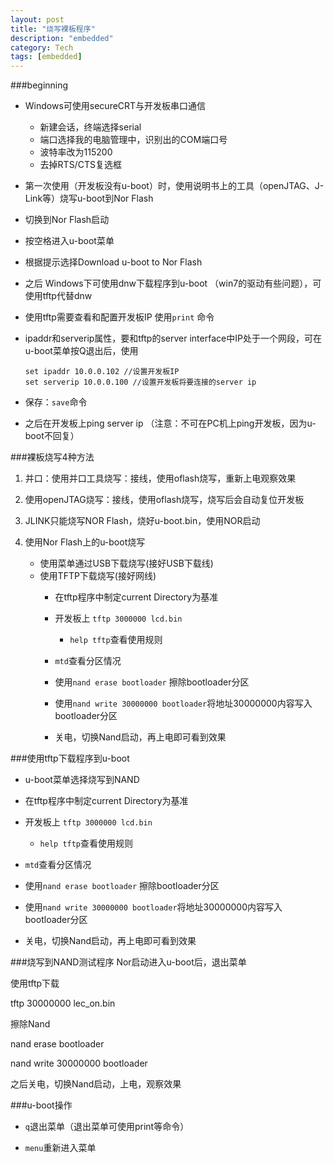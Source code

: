 ```yaml
---
layout: post
title: "烧写裸板程序"
description: "embedded"
category: Tech
tags: [embedded]
---
```



###beginning
* Windows可使用secureCRT与开发板串口通信
    * 新建会话，终端选择serial
    * 端口选择我的电脑管理中，识别出的COM端口号
    * 波特率改为115200
    * 去掉RTS/CTS复选框
* 第一次使用（开发板没有u-boot）时，使用说明书上的工具（openJTAG、J-Link等）烧写u-boot到Nor Flash

* 切换到Nor Flash启动

* 按空格进入u-boot菜单

* 根据提示选择Download u-boot to Nor Flash

* 之后 Windows下可使用dnw下载程序到u-boot （win7的驱动有些问题），可使用tftp代替dnw

* 使用tftp需要查看和配置开发板IP 使用`print` 命令

* ipaddr和serverip属性，要和tftp的server interface中IP处于一个网段，可在u-boot菜单按Q退出后，使用
    ```
   set ipaddr 10.0.0.102 //设置开发板IP
   set serverip 10.0.0.100 //设置开发板将要连接的server ip
    ```
    
* 保存：`save`命令
   
* 之后在开发板上ping server ip （注意：不可在PC机上ping开发板，因为u-boot不回复）

###裸板烧写4种方法
1. 并口：使用并口工具烧写：接线，使用oflash烧写，重新上电观察效果

2. 使用openJTAG烧写：接线，使用oflash烧写，烧写后会自动复位开发板

3. JLINK只能烧写NOR Flash，烧好u-boot.bin，使用NOR启动

4. 使用Nor Flash上的u-boot烧写
    * 使用菜单通过USB下载烧写(接好USB下载线)
    * 使用TFTP下载烧写(接好网线)
        * 在tftp程序中制定current Directory为基准
        
        * 开发板上 `tftp 3000000 lcd.bin`
            * `help tftp`查看使用规则
        
        * `mtd`查看分区情况
        
        * 使用`nand erase bootloader` 擦除bootloader分区
        
        * 使用`nand write 30000000 bootloader`将地址30000000内容写入bootloader分区
        
        * 关电，切换Nand启动，再上电即可看到效果

###使用tftp下载程序到u-boot
* u-boot菜单选择烧写到NAND

* 在tftp程序中制定current Directory为基准

* 开发板上 `tftp 3000000 lcd.bin`
    * `help tftp`查看使用规则

* `mtd`查看分区情况

* 使用`nand erase bootloader` 擦除bootloader分区

* 使用`nand write 30000000 bootloader`将地址30000000内容写入bootloader分区

* 关电，切换Nand启动，再上电即可看到效果

###烧写到NAND测试程序
Nor启动进入u-boot后，退出菜单

使用tftp下载

tftp 30000000 lec_on.bin

擦除Nand

nand erase bootloader

nand write 30000000 bootloader

之后关电，切换Nand启动，上电，观察效果

###u-boot操作
* `q`退出菜单（退出菜单可使用print等命令）

* `menu`重新进入菜单

